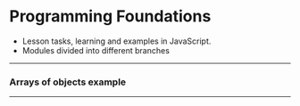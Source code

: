 # Programming Foundations

- Lesson tasks, learning and examples in JavaScript.
- Modules divided into different branches

---

### Arrays of objects example

---


